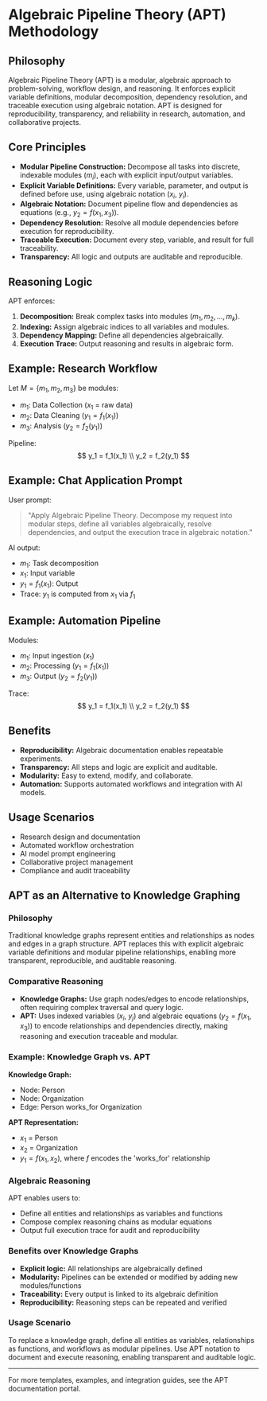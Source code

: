 # Algebraic Pipeline Theory (APT) Methodology

## Philosophy
Algebraic Pipeline Theory (APT) is a modular, algebraic approach to problem-solving, workflow design, and reasoning. It enforces explicit variable definitions, modular decomposition, dependency resolution, and traceable execution using algebraic notation. APT is designed for reproducibility, transparency, and reliability in research, automation, and collaborative projects.

## Core Principles
- **Modular Pipeline Construction:** Decompose all tasks into discrete, indexable modules ($m_i$), each with explicit input/output variables.
- **Explicit Variable Definitions:** Every variable, parameter, and output is defined before use, using algebraic notation ($x_i$, $y_i$).
- **Algebraic Notation:** Document pipeline flow and dependencies as equations (e.g., $y_2 = f(x_1, x_3)$).
- **Dependency Resolution:** Resolve all module dependencies before execution for reproducibility.
- **Traceable Execution:** Document every step, variable, and result for full traceability.
- **Transparency:** All logic and outputs are auditable and reproducible.

## Reasoning Logic
APT enforces:
1. **Decomposition:** Break complex tasks into modules ($m_1, m_2, ..., m_k$).
2. **Indexing:** Assign algebraic indices to all variables and modules.
3. **Dependency Mapping:** Define all dependencies algebraically.
4. **Execution Trace:** Output reasoning and results in algebraic form.

## Example: Research Workflow
Let $M = \{m_1, m_2, m_3\}$ be modules:
- $m_1$: Data Collection ($x_1$ = raw data)
- $m_2$: Data Cleaning ($y_1 = f_1(x_1)$)
- $m_3$: Analysis ($y_2 = f_2(y_1)$)

Pipeline:
$$
y_1 = f_1(x_1) \\
y_2 = f_2(y_1)
$$

## Example: Chat Application Prompt
User prompt:
> "Apply Algebraic Pipeline Theory. Decompose my request into modular steps, define all variables algebraically, resolve dependencies, and output the execution trace in algebraic notation."

AI output:
- $m_1$: Task decomposition
- $x_1$: Input variable
- $y_1 = f_1(x_1)$: Output
- Trace: $y_1$ is computed from $x_1$ via $f_1$

## Example: Automation Pipeline
Modules:
- $m_1$: Input ingestion ($x_1$)
- $m_2$: Processing ($y_1 = f_1(x_1)$)
- $m_3$: Output ($y_2 = f_2(y_1)$)

Trace:
$$
y_1 = f_1(x_1) \\
y_2 = f_2(y_1)
$$

## Benefits
- **Reproducibility:** Algebraic documentation enables repeatable experiments.
- **Transparency:** All steps and logic are explicit and auditable.
- **Modularity:** Easy to extend, modify, and collaborate.
- **Automation:** Supports automated workflows and integration with AI models.

## Usage Scenarios
- Research design and documentation
- Automated workflow orchestration
- AI model prompt engineering
- Collaborative project management
- Compliance and audit traceability


## APT as an Alternative to Knowledge Graphing

### Philosophy
Traditional knowledge graphs represent entities and relationships as nodes and edges in a graph structure. APT replaces this with explicit algebraic variable definitions and modular pipeline relationships, enabling more transparent, reproducible, and auditable reasoning.

### Comparative Reasoning
- **Knowledge Graphs:** Use graph nodes/edges to encode relationships, often requiring complex traversal and query logic.
- **APT:** Uses indexed variables ($x_i$, $y_j$) and algebraic equations ($y_2 = f(x_1, x_3)$) to encode relationships and dependencies directly, making reasoning and execution traceable and modular.

### Example: Knowledge Graph vs. APT
**Knowledge Graph:**
- Node: Person
- Node: Organization
- Edge: Person works_for Organization

**APT Representation:**
- $x_1$ = Person
- $x_2$ = Organization
- $y_1 = f(x_1, x_2)$, where $f$ encodes the 'works_for' relationship

### Algebraic Reasoning
APT enables users to:
- Define all entities and relationships as variables and functions
- Compose complex reasoning chains as modular equations
- Output full execution trace for audit and reproducibility

### Benefits over Knowledge Graphs
- **Explicit logic:** All relationships are algebraically defined
- **Modularity:** Pipelines can be extended or modified by adding new modules/functions
- **Traceability:** Every output is linked to its algebraic definition
- **Reproducibility:** Reasoning steps can be repeated and verified

### Usage Scenario
To replace a knowledge graph, define all entities as variables, relationships as functions, and workflows as modular pipelines. Use APT notation to document and execute reasoning, enabling transparent and auditable logic.

---
For more templates, examples, and integration guides, see the APT documentation portal.